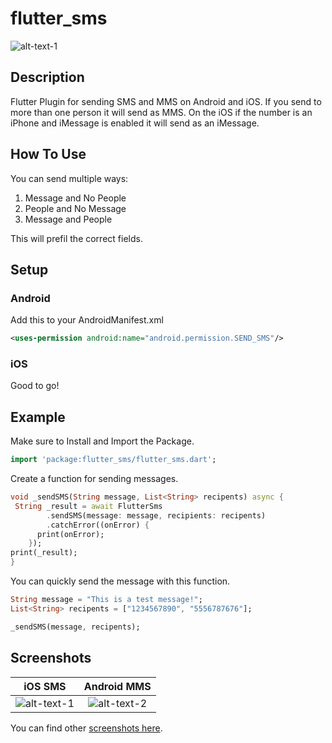 # flutter_sms

![alt-text-1](https://github.com/AppleEducate/flutter_sms/blob/master/screenshots/ios_blank.PNG)

## Description

Flutter Plugin for sending SMS and MMS on Android and iOS. If you send to more than one person it will send as MMS. On the iOS if the number is an iPhone and iMessage is enabled it will send as an iMessage.

## How To Use

You can send multiple ways:

1. Message and No People
2. People and No Message
3. Message and People

This will prefil the correct fields.

## Setup

### Android

Add this to your AndroidManifest.xml

``` xml
<uses-permission android:name="android.permission.SEND_SMS"/>
```

### iOS

Good to go!

## Example

Make sure to Install and Import the Package.

``` dart
import 'package:flutter_sms/flutter_sms.dart';
```

Create a function for sending messages.

``` dart
void _sendSMS(String message, List<String> recipents) async {
 String _result = await FlutterSms
        .sendSMS(message: message, recipients: recipents)
        .catchError((onError) {
      print(onError);
    });
print(_result);
}
```

You can quickly send the message with this function.

``` dart
String message = "This is a test message!";
List<String> recipents = ["1234567890", "5556787676"];

_sendSMS(message, recipents);
```

## Screenshots

iOS SMS             |  Android MMS
:-------------------------:|:-------------------------:
![alt-text-1](https://github.com/AppleEducate/flutter_sms/blob/master/screenshots/ios_sms.PNG)  |  ![alt-text-2](https://github.com/AppleEducate/flutter_sms/blob/master/screenshots/android_mms.png)

You can find other [screenshots here](https://github.com/AppleEducate/flutter_sms/tree/master/screenshots).
